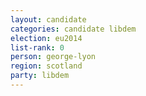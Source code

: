 ```yaml
---
layout: candidate
categories: candidate libdem
election: eu2014
list-rank: 0
person: george-lyon
region: scotland
party: libdem
---
```

